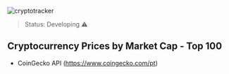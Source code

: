 ![cryptotracker](https://user-images.githubusercontent.com/45853301/150681607-2f76b025-55c0-4c4f-8891-2aa1d9d2fcbf.gif)

> Status: Developing ⚠️

## Cryptocurrency Prices by Market Cap - Top 100

+ CoinGecko API (https://www.coingecko.com/pt)
